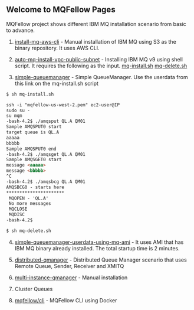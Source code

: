## Welcome to MQFellow Pages

MQFellow project shows different IBM MQ installation scenario from basic to advance.

1. [install-mq-aws-cli](https://github.com/mqfellow/install-mq-aws-cli) - Manual installation of IBM MQ using S3 as the binary repository. It uses AWS CLI.

2. [auto-mq-install-vpc-public-subnet](https://github.com/mqfellow/auto-mq-install-vpc-public-subnet) - Installing IBM MQ v9 using shell script. It requires the following as the input. [mq-install.sh](https://github.com/mqfellow/auto-mq-install-vpc-public-subnet/blob/master/mq-install.sh) [mq-delete.sh](https://github.com/mqfellow/auto-mq-install-vpc-public-subnet/blob/master/mq-delete.sh) 

3. [simple-queuemanager](https://github.com/mqfellow/mqfellow-docs/blob/master/simple-queuemanager-userdata.txt) - Simple QueueManager. Use the userdata from this link on the mq-install.sh script

```markdown
$ sh mq-install.sh

ssh -i "mqfellow-us-west-2.pem" ec2-user@IP
sudo su -
su mqm
-bash-4.2$ ./amqsput QL.A QM01
Sample AMQSPUT0 start
target queue is QL.A
aaaaa
bbbbb
Sample AMQSPUT0 end
-bash-4.2$ ./amqsget QL.A QM01
Sample AMQSGET0 start
message <aaaaa>
message <bbbbb>
^C
-bash-4.2$ ./amqsbcg QL.A QM01
AMQSBCG0 - starts here
**********************
 MQOPEN - 'QL.A'
 No more messages 
 MQCLOSE
 MQDISC
-bash-4.2$ 

$ sh mq-delete.sh

```

4. [simple-queuemanager-userdata-using-mq-ami](https://github.com/mqfellow/mqfellow-docs/blob/master/simple-queuemanager-userdata-using-mq-ami.txt) - It uses AMI that has IBM MQ binary already installed. The total startup time is 2 minutes.

5. [distributed-qmanager](https://github.com/mqfellow/distributed-qmanager) - Distributed Queue Manager scenario that uses Remote Queue, Sender, Receiver and XMITQ

6. [multi-instance-qmanager](https://github.com/mqfellow/multi-instance-qmanager) - Manual installation

7. Cluster Queues

8. [mqfellow/cli](https://github.com/mqfellow/cli) - MQFellow CLI using Docker 




